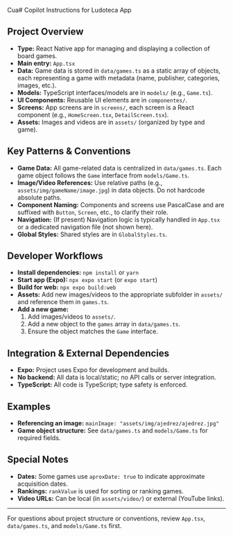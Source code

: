 Cua# Copilot Instructions for Ludoteca App

## Project Overview
- **Type:** React Native app for managing and displaying a collection of board games.
- **Main entry:** `App.tsx`
- **Data:** Game data is stored in `data/games.ts` as a static array of objects, each representing a game with metadata (name, publisher, categories, images, etc.).
- **Models:** TypeScript interfaces/models are in `models/` (e.g., `Game.ts`).
- **UI Components:** Reusable UI elements are in `componentes/`.
- **Screens:** App screens are in `screens/`, each screen is a React component (e.g., `HomeScreen.tsx`, `DetailScreen.tsx`).
- **Assets:** Images and videos are in `assets/` (organized by type and game).

## Key Patterns & Conventions
- **Game Data:** All game-related data is centralized in `data/games.ts`. Each game object follows the `Game` interface from `models/Game.ts`.
- **Image/Video References:** Use relative paths (e.g., `assets/img/gameName/image.jpg`) in data objects. Do not hardcode absolute paths.
- **Component Naming:** Components and screens use PascalCase and are suffixed with `Button`, `Screen`, etc., to clarify their role.
- **Navigation:** (If present) Navigation logic is typically handled in `App.tsx` or a dedicated navigation file (not shown here).
- **Global Styles:** Shared styles are in `GlobalStyles.ts`.

## Developer Workflows
- **Install dependencies:** `npm install` or `yarn`
- **Start app (Expo):** `npx expo start` (or `expo start`)
- **Build for web:** `npx expo build:web`
- **Assets:** Add new images/videos to the appropriate subfolder in `assets/` and reference them in `games.ts`.
- **Add a new game:**
  1. Add images/videos to `assets/`.
  2. Add a new object to the `games` array in `data/games.ts`.
  3. Ensure the object matches the `Game` interface.

## Integration & External Dependencies
- **Expo:** Project uses Expo for development and builds.
- **No backend:** All data is local/static; no API calls or server integration.
- **TypeScript:** All code is TypeScript; type safety is enforced.

## Examples
- **Referencing an image:** `mainImage: "assets/img/ajedrez/ajedrez.jpg"`
- **Game object structure:** See `data/games.ts` and `models/Game.ts` for required fields.

## Special Notes
- **Dates:** Some games use `aproxDate: true` to indicate approximate acquisition dates.
- **Rankings:** `rankValue` is used for sorting or ranking games.
- **Video URLs:** Can be local (in `assets/video/`) or external (YouTube links).

---

For questions about project structure or conventions, review `App.tsx`, `data/games.ts`, and `models/Game.ts` first.

